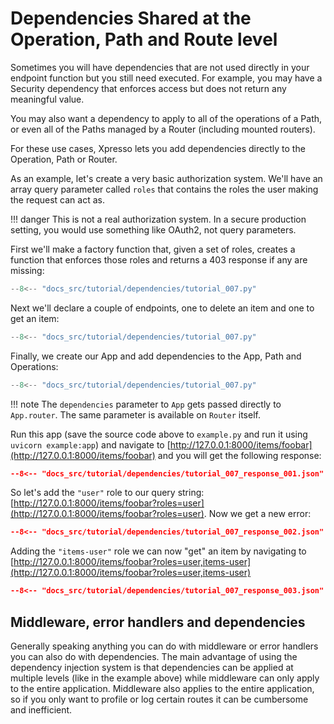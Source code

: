 # Dependencies Shared at the Operation, Path and Route level

Sometimes you will have dependencies that are not used directly in your endpoint function but you still need executed.
For example, you may have a Security dependency that enforces access but does not return any meaningful value.

You may also want a dependency to apply to all of the operations of a Path, or even all of the Paths managed by a Router (including mounted routers).

For these use cases, Xpresso lets you add dependencies directly to the Operation, Path or Router.

As an example, let's create a very basic authorization system.
We'll have an array query parameter called `roles` that contains the roles the user making the request can act as.

!!! danger
    This is not a real authorization system.
    In a secure production setting, you would use something like OAuth2, not query parameters.

First we'll make a factory function that, given a set of roles, creates a function that enforces those roles and returns a 403 response if any are missing:

```python hl_lines="14-26"
--8<-- "docs_src/tutorial/dependencies/tutorial_007.py"
```

Next we'll declare a couple of endpoints, one to delete an item and one to get an item:

```python hl_lines="29-30 33-34"
--8<-- "docs_src/tutorial/dependencies/tutorial_007.py"
```

Finally, we create our App and add dependencies to the App, Path and Operations:

```python hl_lines="37-52"
--8<-- "docs_src/tutorial/dependencies/tutorial_007.py"
```

!!! note
    The `dependencies` parameter to `App` gets passed directly to `App.router`.
    The same parameter is available on `Router` itself.

Run this app (save the source code above to `example.py` and run it using `uvicorn example:app`) and navigate to [http://127.0.0.1:8000/items/foobar](http://127.0.0.1:8000/items/foobar) and you will get the following response:

```json
--8<-- "docs_src/tutorial/dependencies/tutorial_007_response_001.json"
```

So let's add the `"user"` role to our query string: [http://127.0.0.1:8000/items/foobar?roles=user](http://127.0.0.1:8000/items/foobar?roles=user).
Now we get a new error:

```json
--8<-- "docs_src/tutorial/dependencies/tutorial_007_response_002.json"
```

Adding the `"items-user"` role we can now "get" an item by navigating to [http://127.0.0.1:8000/items/foobar?roles=user,items-user](http://127.0.0.1:8000/items/foobar?roles=user,items-user)

```json
--8<-- "docs_src/tutorial/dependencies/tutorial_007_response_003.json"
```

## Middleware, error handlers and dependencies

Generally speaking anything you can do with middleware or error handlers you can also do with dependencies.
The main advantage of using the dependency injection system is that dependencies can be applied at multiple levels (like in the example above) while middleware can only apply to the entire application.
Middleware also applies to the entire application, so if you only want to profile or log certain routes it can be cumbersome and inefficient.
